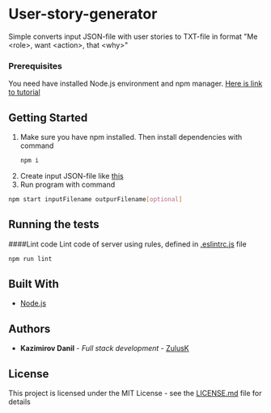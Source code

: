 # User-story-generator


Simple converts input JSON-file with user stories to TXT-file in format "Me <role\>, want <action\>, that <why\>" 

### Prerequisites

You need have installed Node.js environment and npm manager. [Here is link to tutorial](https://www.npmjs.com/get-npm) 


## Getting Started

1. Make sure you have npm installed. Then install dependencies with command
    ```bash
    npm i
    ```
2. Create input JSON-file like [this](stories.json)
3. Run program with command 
```bash
npm start inputFilename outpurFilename[optional]
``` 
## Running the tests    
####Lint code
Lint code of server using rules, defined in [.eslintrc.js](.eslintrc.js) file
```bash
npm run lint
```    
## Built With

* [Node.js](https://nodejs.org/)


## Authors

* **Kazimirov Danil** - *Full stack development* - [ZulusK]((https://github.com/ZulusK))

## License

This project is licensed under the MIT License - see the [LICENSE.md](LICENSE.md) file for details
